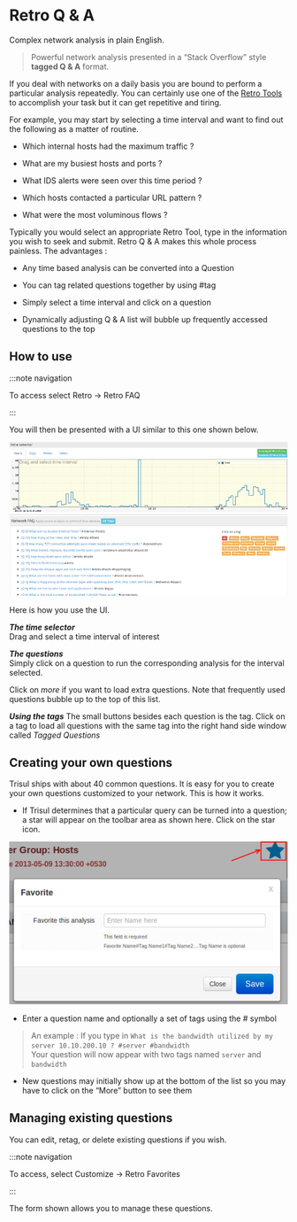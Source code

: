 # Retro Q & A

Complex network analysis in plain English.

> Powerful network analysis presented in a “Stack Overflow” style
> **tagged Q & A** format.

If you deal with networks on a daily basis you are bound to perform a
particular analysis repeatedly. You can certainly use one of the [Retro
Tools](retrotools.html) to accomplish your task but it can get
repetitive and tiring.

For example, you may start by selecting a time interval and want to find
out the following as a matter of routine.

- Which internal hosts had the maximum traffic ?  

- What are my busiest hosts and ports ?  

- What IDS alerts were seen over this time period ?  

- Which hosts contacted a particular URL pattern ?  

- What were the most voluminous flows ?

Typically you would select an appropriate Retro Tool, type in the
information you wish to seek and submit. Retro Q & A makes this whole
process painless. The advantages :

- Any time based analysis can be converted into a Question  

- You can tag related questions together by using \#tag  

- Simply select a time interval and click on a question  

- Dynamically adjusting Q & A list will bubble up frequently accessed
  questions to the top

## How to use

:::note navigation

To access select Retro -\> Retro FAQ

:::

You will then be presented with a UI similar to this one shown below.

![](images/faq.png)

Here is how you use the UI.

***The time selector***  
Drag and select a time interval of interest

***The questions***  
Simply click on a question to run the corresponding analysis for the
interval selected.

Click on *more* if you want to load extra questions. Note that
frequently used questions bubble up to the top of this list.

***Using the tags*** 
The small buttons besides each question is the tag. Click on a tag to
load all questions with the same tag into the right hand side window
called *Tagged Questions*

## Creating your own questions

Trisul ships with about 40 common questions. It is easy for you to
create your own questions customized to your network. This is how it
works.

- If Trisul determines that a particular query can be turned into a
  question; a star will appear on the toolbar area as shown here. Click on
  the star icon.

![](images/fav.png)

- Enter a question name and optionally a set of tags using the \#
  symbol

> An example : If you type in
> `What is the bandwidth utilized by my server 10.10.200.10 ? #server #bandwidth`  
> Your question will now appear with two tags named `server` and
> `bandwidth`

- New questions may initially show up at the bottom of the list so you
  may have to click on the “More” button to see them

## Managing existing questions

You can edit, retag, or delete existing questions if you wish.

:::note navigation

To access, select Customize -\> Retro Favorites

:::

The form shown allows you to manage these questions.
